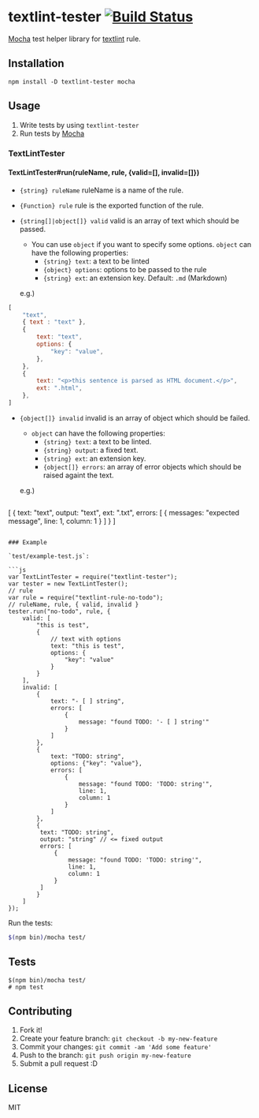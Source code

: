 # textlint-tester [![Build Status](https://travis-ci.org/textlint/textlint-tester.svg?branch=master)](https://travis-ci.org/textlint/textlint-tester)

[Mocha](http://mochajs.org/ "Mocha") test helper library for [textlint](https://github.com/textlint/textlint "textlint") rule.

## Installation

    npm install -D textlint-tester mocha

## Usage

1. Write tests by using `textlint-tester`
2. Run tests by [Mocha](http://mochajs.org/ "Mocha")

### TextLintTester

#### TextLintTester#run(ruleName, rule, {valid=[], invalid=[]})

- `{string} ruleName` ruleName is a name of the rule.
- `{Function} rule` rule is the exported function of the rule.
- `{string[]|object[]} valid` valid is an array of text which should be passed.
    - You can use `object` if you want to specify some options. `object` can have the following properties:
        - `{string} text`: a text to be linted
        - `{object} options`: options to be passed to the rule
        - `{string} ext`: an extension key. Default: `.md` (Markdown)

  e.g.)
```js
[
    "text",
    { text : "text" },
    {
        text: "text",
        options: {
            "key": "value",
        },
    },
    {
        text: "<p>this sentence is parsed as HTML document.</p>",
        ext: ".html",
    },
]
```
- `{object[]} invalid` invalid is an array of object which should be failed.
    - `object` can have the following properties:
        - `{string} text`: a text to be linted.
        - `{string} output`: a fixed text.
        - `{string} ext`: an extension key.
        - `{object[]} errors`: an array of error objects which should be raised againt the text.

  e.g.)
  ```js
[
    {
        text: "text",
        output: "text",
        ext: ".txt",
        errors: [
            {
                messages: "expected message",
                line: 1,
                column: 1
            }
        ]
    }
]
```

### Example

`test/example-test.js`:

```js
var TextLintTester = require("textlint-tester");
var tester = new TextLintTester();
// rule
var rule = require("textlint-rule-no-todo");
// ruleName, rule, { valid, invalid }
tester.run("no-todo", rule, {
    valid: [
        "this is test",
        {
            // text with options
            text: "this is test",
            options: {
                "key": "value"
            }
        }
    ],
    invalid: [
        {
            text: "- [ ] string",
            errors: [
                {
                    message: "found TODO: '- [ ] string'"
                }
            ]
        },
        {
            text: "TODO: string",
            options: {"key": "value"},
            errors: [
                {
                    message: "found TODO: 'TODO: string'",
                    line: 1,
                    column: 1
                }
            ]
        },
        {
         text: "TODO: string",
         output: "string" // <= fixed output
         errors: [
             {
                 message: "found TODO: 'TODO: string'",
                 line: 1,
                 column: 1
             }
         ]
        }
    ]
});
```

Run the tests:

```sh
$(npm bin)/mocha test/
```

## Tests

    $(npm bin)/mocha test/
    # npm test

## Contributing

1. Fork it!
2. Create your feature branch: `git checkout -b my-new-feature`
3. Commit your changes: `git commit -am 'Add some feature'`
4. Push to the branch: `git push origin my-new-feature`
5. Submit a pull request :D

## License

MIT
